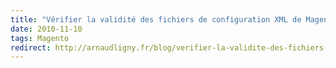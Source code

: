 ```yaml
---
title: "Vérifier la validité des fichiers de configuration XML de Magento"
date: 2010-11-10
tags: Magento
redirect: http://arnaudligny.fr/blog/verifier-la-validite-des-fichiers-de-configuration-xml-de-magento/
---
```

